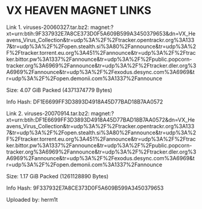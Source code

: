 # VX HEAVEN MAGNET LINKS


Link 1. viruses-20060327.tar.bz2: magnet:?xt=urn:btih:9F337932E7A8CE373D0F5A609B599A3450379653&dn=VX_Heavens_Virus_Collection&tr=udp%3A%2F%2Ftracker.opentrackr.org%3A1337&tr=udp%3A%2F%2Fopen.stealth.si%3A80%2Fannounce&tr=udp%3A%2F%2Ftracker.torrent.eu.org%3A451%2Fannounce&tr=udp%3A%2F%2Ftracker.bittor.pw%3A1337%2Fannounce&tr=udp%3A%2F%2Fpublic.popcorn-tracker.org%3A6969%2Fannounce&tr=udp%3A%2F%2Ftracker.dler.org%3A6969%2Fannounce&tr=udp%3A%2F%2Fexodus.desync.com%3A6969&tr=udp%3A%2F%2Fopen.demonii.com%3A1337%2Fannounce



Size: 4.07 GiB Packed (4371374779 Bytes)

Info Hash: DF1E6699FF3D3893D4918A45D77BAD18B7AA0572





Link 2. viruses-20070914.tar.bz2: magnet:?xt=urn:btih:DF1E6699FF3D3893D4918A45D77BAD18B7AA0572&dn=VX_Heavens_Virus_Collection&tr=udp%3A%2F%2Ftracker.opentrackr.org%3A1337&tr=udp%3A%2F%2Fopen.stealth.si%3A80%2Fannounce&tr=udp%3A%2F%2Ftracker.torrent.eu.org%3A451%2Fannounce&tr=udp%3A%2F%2Ftracker.bittor.pw%3A1337%2Fannounce&tr=udp%3A%2F%2Fpublic.popcorn-tracker.org%3A6969%2Fannounce&tr=udp%3A%2F%2Ftracker.dler.org%3A6969%2Fannounce&tr=udp%3A%2F%2Fexodus.desync.com%3A6969&tr=udp%3A%2F%2Fopen.demonii.com%3A1337%2Fannounce




Size: 1.17 GiB Packed (1261128890 Bytes)

Info Hash: 9F337932E7A8CE373D0F5A609B599A3450379653



Uploaded by: herm1t
